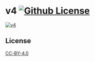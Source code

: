 v4 [![Github License](https://img.shields.io/github/license/setetres/v4.svg)](https://github.com/setetres/v4/blob/master/LICENSE)
==

[![v4](https://setetres.s3.amazonaws.com/setetres.st/img/v4-desktop.png?v=1&raw=true)](http://v4.setetres.st)

License
-------

[CC-BY-4.0]

[http://v4.setetres.st]: http://v4.setetres.st
[CC-BY-4.0]: http://creativecommons.org/licenses/by/4.0

